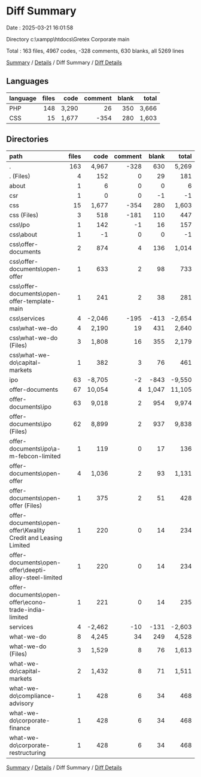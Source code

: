 # Diff Summary

Date : 2025-03-21 16:01:58

Directory c:\\xampp\\htdocs\\Gretex Corporate main

Total : 163 files,  4967 codes, -328 comments, 630 blanks, all 5269 lines

[Summary](results.md) / [Details](details.md) / Diff Summary / [Diff Details](diff-details.md)

## Languages
| language | files | code | comment | blank | total |
| :--- | ---: | ---: | ---: | ---: | ---: |
| PHP | 148 | 3,290 | 26 | 350 | 3,666 |
| CSS | 15 | 1,677 | -354 | 280 | 1,603 |

## Directories
| path | files | code | comment | blank | total |
| :--- | ---: | ---: | ---: | ---: | ---: |
| . | 163 | 4,967 | -328 | 630 | 5,269 |
| . (Files) | 4 | 152 | 0 | 29 | 181 |
| about | 1 | 6 | 0 | 0 | 6 |
| csr | 1 | 0 | 0 | -1 | -1 |
| css | 15 | 1,677 | -354 | 280 | 1,603 |
| css (Files) | 3 | 518 | -181 | 110 | 447 |
| css\\Ipo | 1 | 142 | -1 | 16 | 157 |
| css\\about | 1 | -1 | 0 | 0 | -1 |
| css\\offer-documents | 2 | 874 | 4 | 136 | 1,014 |
| css\\offer-documents\\open-offer | 1 | 633 | 2 | 98 | 733 |
| css\\offer-documents\\open-offer-template-main | 1 | 241 | 2 | 38 | 281 |
| css\\services | 4 | -2,046 | -195 | -413 | -2,654 |
| css\\what-we-do | 4 | 2,190 | 19 | 431 | 2,640 |
| css\\what-we-do (Files) | 3 | 1,808 | 16 | 355 | 2,179 |
| css\\what-we-do\\capital-markets | 1 | 382 | 3 | 76 | 461 |
| ipo | 63 | -8,705 | -2 | -843 | -9,550 |
| offer-documents | 67 | 10,054 | 4 | 1,047 | 11,105 |
| offer-documents\\ipo | 63 | 9,018 | 2 | 954 | 9,974 |
| offer-documents\\ipo (Files) | 62 | 8,899 | 2 | 937 | 9,838 |
| offer-documents\\ipo\\a-m-febcon-limited | 1 | 119 | 0 | 17 | 136 |
| offer-documents\\open-offer | 4 | 1,036 | 2 | 93 | 1,131 |
| offer-documents\\open-offer (Files) | 1 | 375 | 2 | 51 | 428 |
| offer-documents\\open-offer\\Kwality Credit and Leasing Limited | 1 | 220 | 0 | 14 | 234 |
| offer-documents\\open-offer\\deepti-alloy-steel-limited | 1 | 220 | 0 | 14 | 234 |
| offer-documents\\open-offer\\econo-trade-india-limited | 1 | 221 | 0 | 14 | 235 |
| services | 4 | -2,462 | -10 | -131 | -2,603 |
| what-we-do | 8 | 4,245 | 34 | 249 | 4,528 |
| what-we-do (Files) | 3 | 1,529 | 8 | 76 | 1,613 |
| what-we-do\\capital-markets | 2 | 1,432 | 8 | 71 | 1,511 |
| what-we-do\\compliance-advisory | 1 | 428 | 6 | 34 | 468 |
| what-we-do\\corporate-finance | 1 | 428 | 6 | 34 | 468 |
| what-we-do\\corporate-restructuring | 1 | 428 | 6 | 34 | 468 |

[Summary](results.md) / [Details](details.md) / Diff Summary / [Diff Details](diff-details.md)